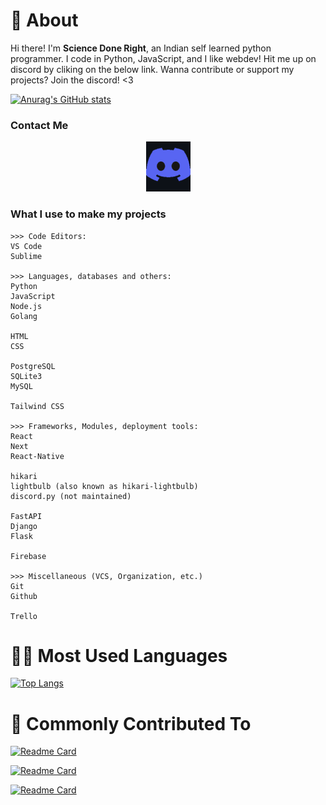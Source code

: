 # 👋 About

Hi there! I'm **Science Done Right**, an Indian self learned python programmer.
I code in Python, JavaScript, and I like webdev! Hit me up on discord by cliking on the below link.
Wanna contribute or support my projects? Join the discord! <3

[![Anurag's GitHub stats](https://github-readme-stats.vercel.app/api?username=Code-Done-Right&show_icons=true&theme=radical&include_all_commits=true)](https://github.com/anuraghazra/github-readme-stats)


### Contact Me

<p align='center'>
    <a href='https://discord.gg/bTnheyspUm'><img src='discord_logo.png'/></a>
</p>

### What I use to make my projects
```
>>> Code Editors:
VS Code
Sublime

>>> Languages, databases and others:
Python
JavaScript
Node.js
Golang

HTML
CSS

PostgreSQL
SQLite3
MySQL

Tailwind CSS

>>> Frameworks, Modules, deployment tools:
React
Next
React-Native

hikari
lightbulb (also known as hikari-lightbulb)
discord.py (not maintained)

FastAPI
Django
Flask

Firebase

>>> Miscellaneous (VCS, Organization, etc.)
Git
Github

Trello
```

# 👨‍💻 Most Used Languages

[![Top Langs](https://github-readme-stats.vercel.app/api/top-langs/?username=Code-Done-Right&layout=compact&bg_color=191919&text_color=dbdbdb&hide_border=true)](https://github.com/Code-Donbe-Right/Economica)

# 🌟 Commonly Contributed To

[![Readme Card](https://github-readme-stats.vercel.app/api/pin/?username=Code-Done-Right&repo=Sciencium&text_color=dbdbdb&bg_color=191919&hide_border=true)](https://github.com/Code-Done-Right/Sciencium)

[![Readme Card](https://github-readme-stats.vercel.app/api/pin/?username=Code-Done-Right&repo=devcord.py&text_color=dbdbdb&bg_color=191919&hide_border=true)](https://github.com/Code-Done-Right/devcord.py)

[![Readme Card](https://github-readme-stats.vercel.app/api/pin/?username=Code-Done-Right&repo=Economica&text_color=dbdbdb&bg_color=191919&hide_border=true)](https://github.com/Code-Done-Right/Economica)
